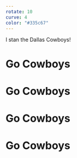 ```yaml
---
rotate: 10
curve: 4
color: "#335c67"
---
```


I stan the Dallas Cowboys!

# Go Cowboys
# Go Cowboys
# Go Cowboys
# Go Cowboys


